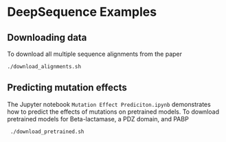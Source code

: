 # DeepSequence Examples
## Downloading data
To download all multiple sequence alignments from the paper

    ./download_alignments.sh

## Predicting mutation effects
The Jupyter notebook `Mutation Effect Prediciton.ipynb` demonstrates how to predict the effects of mutations on pretrained models. To download pretrained models for Beta-lactamase, a PDZ domain, and PABP

     ./download_pretrained.sh
